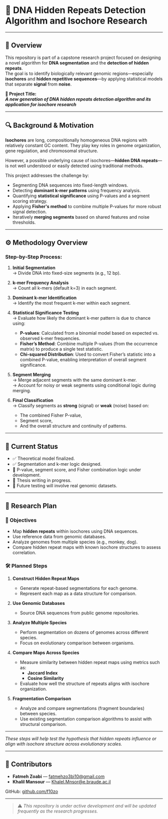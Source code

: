 # 🧬 DNA Hidden Repeats Detection Algorithm and Isochore Research
---

## 🧠 Overview

This repository is part of a capstone research project focused on designing a novel algorithm for **DNA segmentation** and the **detection of hidden repeats**.  
The goal is to identify biologically relevant genomic regions—especially **isochores** and **hidden repetitive sequences**—by applying statistical models that separate **signal** from **noise**.

**📌 Project Title:**  
**_A new generation of DNA hidden repeats detection algorithm and its application for isochore research_**

---

## 🔍 Background & Motivation

**Isochores** are long, compositionally homogeneous DNA regions with relatively constant GC content. They play key roles in genome organization, gene regulation, and chromosomal structure.

However, a possible underlying cause of isochores—**hidden DNA repeats**—is not well understood or easily detected using traditional methods.

This project addresses the challenge by:

- Segmenting DNA sequences into fixed-length windows.
- Detecting **dominant k-mer patterns** using frequency analysis.
- Quantifying **statistical significance** using P-values and a segment scoring strategy.
- Applying **Fisher's method** to combine multiple P-values for more robust signal detection.
- Iteratively **merging segments** based on shared features and noise thresholds.

---

## ⚙️ Methodology Overview
### Step-by-Step Process:

1. **Initial Segmentation**  
   → Divide DNA into fixed-size segments (e.g., 12 bp).

2. **k-mer Frequency Analysis**  
   → Count all k-mers (default k=3) in each segment.

3. **Dominant k-mer Identification**  
   → Identify the most frequent k-mer within each segment.

4. **Statistical Significance Testing**  
   → Evaluate how likely the dominant k-mer pattern is due to chance using:
   - **P-values**: Calculated from a binomial model based on expected vs. observed k-mer frequencies.
   - **Fisher’s Method**: Combine multiple P-values (from the occurrence matrix) to produce a single test statistic.
   - **Chi-squared Distribution**: Used to convert Fisher’s statistic into a combined P-value, enabling interpretation of overall segment significance.

5. **Segment Merging**  
   → Merge adjacent segments with the same dominant k-mer.  
   → Account for noisy or weak segments using conditional logic during merging.

6. **Final Classification**  
   → Classify segments as **strong** (signal) or **weak** (noise) based on:
   - The combined Fisher P-value,
   - Segment score,
   - And the overall structure and continuity of patterns.

---

## 📌 Current Status

- ✅ Theoretical model finalized.
- ✅ Segmentation and k-mer logic designed.
- 🧪 P-value, segment score, and Fisher combination logic under development.
- 📖 Thesis writing in progress.
- 🔬 Future testing will involve real genomic datasets.

---

## 🚀 Research Plan

### 🔬 Objectives

- Map **hidden repeats** within isochores using DNA sequences.
- Use reference data from genomic databases.
- Analyze genomes from multiple species (e.g., monkey, dog).
- Compare hidden repeat maps with known isochore structures to assess correlation.

### 🛠️ Planned Steps

1. **Construct Hidden Repeat Maps**
   - Generate repeat-based segmentations for each genome.
   - Represent each map as a data structure for comparison.

2. **Use Genomic Databases**
   - Source DNA sequences from public genome repositories.

3. **Analyze Multiple Species**
   - Perform segmentation on dozens of genomes across different species.
   - Focus on evolutionary comparison between organisms.

4. **Compare Maps Across Species**
   - Measure similarity between hidden repeat maps using metrics such as:
     - **Jaccard Index**
     - **Cosine Similarity**
   - Evaluate how well the structure of repeats aligns with isochore organization.

5. **Fragmentation Comparison**
   - Analyze and compare segmentations (fragment boundaries) between species.
   - Use existing segmentation comparison algorithms to assist with structural comparison.

---

*These steps will help test the hypothesis that hidden repeats influence or align with isochore structure across evolutionary scales.*

---

## 🤝 Contributors

- **Fatmeh Zoabi** — [fatmehzo3bi10@gmail.com](mailto:fatmehzo3bi10@gmail.com)  
- **Khalil Mansour** — [Khalel.Mnsor@e.braude.ac.il](mailto:Khalel.Mnsor@e.braude.ac.il)

GitHub: [github.com/f10zo](https://github.com/f10zo)

---

> ⚠️ *This repository is under active development and will be updated frequently as the research progresses.*
